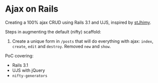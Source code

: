 # Ajax on Rails

Creating a 100% ajax CRUD using Rails 3.1 and UJS,
inspired by [stJhimy](http://stjhimy.com/posts/7-creating-a-100-ajax-crud-using-rails-3-and-unobtrusive-javascript).

Steps in augmenting the default (nifty) scaffold:

1. Create a unique form in `/posts` that will do everything with ajax:
`index`, `create`, `edit` and `destroy`. Removed `new` and `show`.

PoC covering:

- Rails 3.1
- UJS with jQuery
- `nifty-generators`